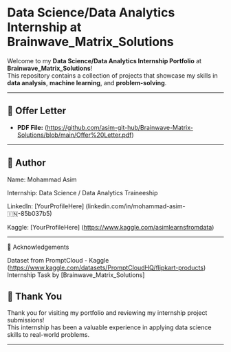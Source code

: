 # Data Science/Data Analytics Internship at Brainwave_Matrix_Solutions

Welcome to my **Data Science/Data Analytics Internship Portfolio** at **Brainwave_Matrix_Solutions**!  
This repository contains a collection of projects that showcase my skills in **data analysis**, **machine learning**, and **problem-solving**.

---

## 📄 Offer Letter
- **PDF File:** (https://github.com/asim-git-hub/Brainwave-Matrix-Solutions/blob/main/Offer%20Letter.pdf)

---

## 👤 Author

Name: Mohammad Asim

Internship: Data Science / Data Analytics Traineeship

LinkedIn: [YourProfileHere] (linkedin.com/in/mohammad-asim-🇮🇳-85b037b5)

Kaggle: [YourProfileHere] (https://www.kaggle.com/asimlearnsfromdata)

---

📌 Acknowledgements

Dataset from PromptCloud - Kaggle (https://www.kaggle.com/datasets/PromptCloudHQ/flipkart-products)
Internship Task by [Brainwave_Matrix_Solutions]

## 🙌 Thank You

Thank you for visiting my portfolio and reviewing my internship project submissions!  
This internship has been a valuable experience in applying data science skills to real-world problems.

---
